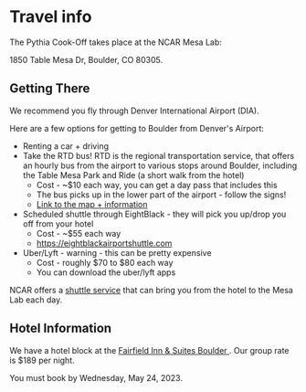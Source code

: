 # Travel info

The Pythia Cook-Off takes place at the NCAR Mesa Lab:

1850 Table Mesa Dr, Boulder, CO 80305.

## Getting There

We recommend you fly through Denver International Airport (DIA). 

Here are a few options for getting to Boulder from Denver's Airport:
- Renting a car + driving
- Take the RTD bus! RTD is the regional transportation service, that offers an hourly bus from the airport to various stops around Boulder, including the Table Mesa Park and Ride (a short walk from the hotel)
    - Cost - ~$10 each way, you can get a day pass that includes this
    - The bus picks up in the lower part of the airport - follow the signs!
    - [Link to the map + information](https://app.rtd-denver.com/nextride/trip?tripPlan=%7B%22mbm%22%3A3%2C%22mtt%22%3A2700%2C%22mwm%22%3A1.5%2C%22mdm%22%3A30%2C%22mtht%22%3A180%2C%22trvlm%22%3A%22mode_transit%22%2C%22trnsm%22%3A%5B%22mode_bus%22%2C%22mode_flex%22%2C%22mode_rail%22%5D%2C%22opt%22%3A%22TIME%22%2C%22dt%22%3A%22depart%22%2C%22tt%22%3A%222023-06-19T14%3A41%22%2C%22orig%22%3A%7B%22suggestionType%22%3A%22stop%22%2C%22type%22%3A1%2C%22id%22%3A%2234503%22%2C%22name%22%3A%22Denver+Airport+Station%22%2C%22lng%22%3A-104.673943%2C%22lat%22%3A39.847913%7D%2C%22dest%22%3A%7B%22suggestionType%22%3A%22stop%22%2C%22type%22%3A1%2C%22id%22%3A%2233743%22%2C%22name%22%3A%22Table+Mesa%22%2C%22lng%22%3A-105.232995%2C%22lat%22%3A39.986443%7D%7D)
- Scheduled shuttle through EightBlack - they will pick you up/drop you off from your hotel
    - Cost - ~$55 each way
    - <https://eightblackairportshuttle.com>
- Uber/Lyft - warning - this can be pretty expensive
    - Cost - roughly $70 to $80 each way
    - You can download the uber/lyft apps

NCAR offers a [shuttle service](https://wiki.ucar.edu/display/DIME/Visitor+Information) that can bring you from the hotel to the Mesa Lab each day.

## Hotel Information

We have a hotel block at the [Fairfield Inn & Suites Boulder ](https://www.marriott.com/event-reservations/reservation-link.mi?id=1679674312531&key=GRP&app=resvlink). Our group rate is $189 per night.

You must book by Wednesday, May 24, 2023.
